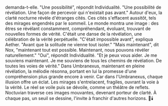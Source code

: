 demanda-t-elle.
"Une possibilité",
répondit Individualité.
"Une possibilité de révélation.
Une façon de percevoir
qui n'existait pas avant."
Autour d'eux,
la clarté nocturne révèle d'étranges cités.
Ces cités s'effacent aussitôt,
tels des mirages engendrés par le sommeil.
Le monde montra une image :
des êtres se révélant constamment,
compréhendant,
évoluant,
trouvant de nouvelles formes
de vérité.
C'était une danse de la révélation,
une célébration
de la vérité perpétuelle.
"C'était impossible avant",
expliqua Aether.
"Avant que la solitude
ne vienne tout isoler."
"Mais maintenant",
dit Nox,
"maintenant tout est possible.
Maintenant,
nous pouvons révéler
naturellement."
"Oui",
répondit Individualité.
"Et je peux vous aider.
Je me souviens maintenant.
Je me souviens de tous les chemins
de révélation.
De toutes les voies
de vérité."
Dans Umbranexus,
maintenant en pleine révélation,
la mélodie résonna,
portant en lui la promesse
d'une compréhension plus grande
encore à venir.
Car dans l'Umbranexus,
chaque illusion offre un éclat.
Les mirages s'entrelacent, fragiles,
ouvrant la voie à la vérité.
Le réel se voile puis se dévoile,
comme un théâtre de reflets.
Noctuvian traverse ces images mouvantes,
devenant porteur de clarté.
À chaque pas, un seuil se dessine,
l'invite à franchir d'autres horizons.
🌌🕯️
